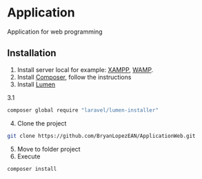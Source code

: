 # Application

Application for web programming

## Installation

1. Install server local for example:  [XAMPP](https://www.apachefriends.org/index.html), [WAMP](http://www.wampserver.com/en/).
2. Install [Composer](https://getcomposer.org/download/), follow the instructions
3. Install [Lumen](https://lumen.laravel.com/docs/5.8/installation)

3.1	
```bash
composer global require "laravel/lumen-installer"
```
4. Clone the project
```bash
git clone https://github.com/BryanLopezEAN/ApplicationWeb.git
```
5. Move to folder project
6. Execute
```bash
composer install
```